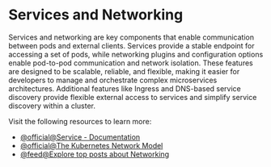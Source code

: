 # Services and Networking

Services and networking are key components that enable communication between pods and external clients. Services provide a stable endpoint for accessing a set of pods, while networking plugins and configuration options enable pod-to-pod communication and network isolation. These features are designed to be scalable, reliable, and flexible, making it easier for developers to manage and orchestrate complex microservices architectures. Additional features like Ingress and DNS-based service discovery provide flexible external access to services and simplify service discovery within a cluster.

Visit the following resources to learn more:

- [@official@Service - Documentation](https://kubernetes.io/docs/concepts/services-networking/service/)
- [@official@The Kubernetes Network Model](https://kubernetes.io/docs/concepts/services-networking/#the-kubernetes-network-model)
- [@feed@Explore top posts about Networking](https://app.daily.dev/tags/networking?ref=roadmapsh)
